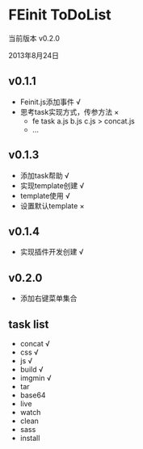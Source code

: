 FEinit ToDoList
=======
当前版本 v0.2.0

2013年8月24日

## v0.1.1
 * Feinit.js添加事件 √
 * 思考task实现方式，传参方法 ×
    * fe task a.js b.js c.js > concat.js
    * ...

## v0.1.3
 * 添加task帮助 √
 * 实现template创建 √
 * template使用 √
 * 设置默认template ×

## v0.1.4
 * 实现插件开发创建 √

## v0.2.0
 * 添加右键菜单集合

## task list
 * concat   √
 * css      √
 * js       √
 * build    √   
 * imgmin   √
 * tar
 * base64
 * live
 * watch
 * clean
 * sass
 * install